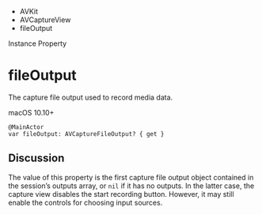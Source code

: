 

- AVKit
- AVCaptureView
-  fileOutput 

Instance Property

# fileOutput

The capture file output used to record media data.

macOS 10.10+

``` source
@MainActor
var fileOutput: AVCaptureFileOutput? { get }
```

## Discussion

The value of this property is the first capture file output object contained in the session’s outputs array, or `nil` if it has no outputs. In the latter case, the capture view disables the start recording button. However, it may still enable the controls for choosing input sources.

